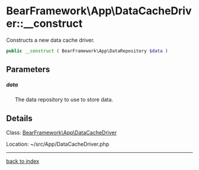 # BearFramework\App\DataCacheDriver::__construct

Constructs a new data cache driver.

```php
public __construct ( BearFramework\App\DataRepository $data )
```

## Parameters

##### data

&nbsp;&nbsp;&nbsp;&nbsp;&nbsp;&nbsp;The data repository to use to store data.

## Details

Class: [BearFramework\App\DataCacheDriver](bearframework.app.datacachedriver.class.md)

Location: ~/src/App/DataCacheDriver.php

---

[back to index](index.md)


